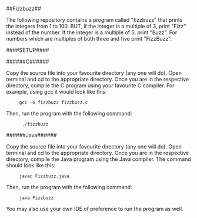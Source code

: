 ##Fizzbuzz##

The following repository contains a program called "fizzbuzz" that prints the integers from 1 to 100. BUT, if the integer is a multiple of 3, print "Fizz" instead of the number. If the integer is a multiple of 5, print "Buzz". For numbers which are multiples of both three and five print "FizzBuzz".

####SETUP####

######C######

Copy the source file into your favourite directory (any one will do). Open terminal and cd to the appropriate directory. Once you are in the respective directory, compile the C program using your favourite C compiler. For example, using gcc it would look like this:

     	 gcc -o fizzbuzz fizzbuzz.c

Then, run the program with the following command:

      	  ./fizzbuzz

######Java######

Copy the source	file into your favourite directory (any	one will do). Open terminal and cd to the appropriate directory. Once you are in the respective directory, compile the Java program using the Java compiler. The command should look like this:

     	 javac Fizzbuzz.java

Then, run the program with the following command:

      	 java Fizzbuzz

You may also use your own IDE of preference to run the program as well.